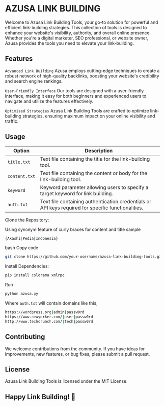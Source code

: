 # AZUSA LINK BUILDING
Welcome to Azusa Link Building Tools, your go-to solution for powerful and efficient link-building strategies. This collection of tools is designed to enhance your website's visibility, authority, and overall online presence. Whether you're a digital marketer, SEO professional, or website owner, Azusa provides the tools you need to elevate your link-building.

## Features
`Advanced Link Building`
Azusa employs cutting-edge techniques to create a robust network of high-quality backlinks, boosting your website's credibility and search engine rankings.

`User-Friendly Interface`
Our tools are designed with a user-friendly interface, making it easy for both beginners and experienced users to navigate and utilize the features effectively.

`Optimized Strategies`
Azusa Link Building Tools are crafted to optimize link-building strategies, ensuring maximum impact on your online visibility and traffic.


## Usage

| Option                  | Description                                                                                        |
| ----------------------- | -------------------------------------------------------------------------------------------------- |
| `title.txt`             | Text file containing the title for the link-building tool.                                         |
| `content.txt`           | Text file containing the content or body for the link-building tool.                               |
| `keyword`               | Keyword parameter allowing users to specify a target keyword for link building.                    |
| `auth.txt`              | Text file containing authentication credentials or API keys required for specific functionalities. |

Clone the Repository:

Using synonym feature of curly braces for content and title sample

```sh
{Akashi|Pedia|Indonesia}
```
bash
Copy code
```sh
git clone https://github.com/your-username/azusa-link-building-tools.git
```
Install Dependencies:

```sh
pip install colorama xmlrpc
```

Run

```sh
python azusa.py
```

Where `auth.txt` will contain domains like this,

```sh
https://wordpress.org|admin|passw0rd
https://www.newyorker.com/|user|passw0rd
http://www.techcrunch.com/|tech|passw0rd
```

## Contributing
We welcome contributions from the community. If you have ideas for improvements, new features, or bug fixes, please submit a pull request.

## License
Azusa Link Building Tools is licensed under the MIT License.

## Happy Link Building! 🚀
